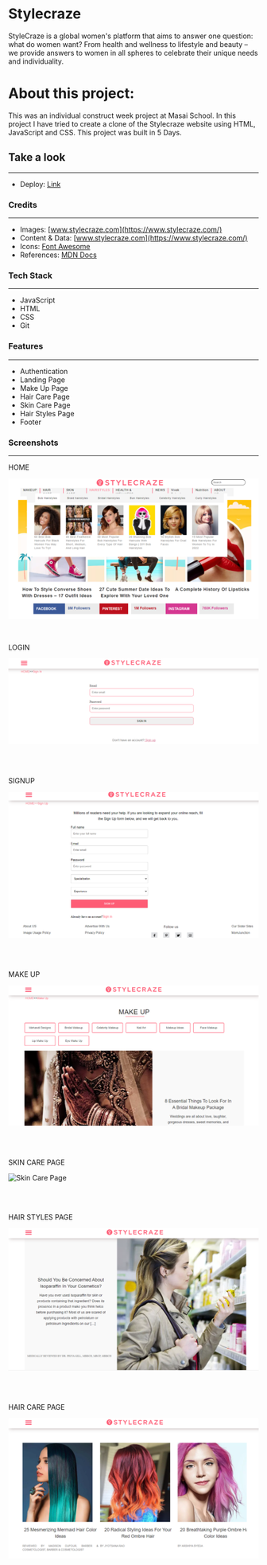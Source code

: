 # Stylecraze
StyleCraze is a global women's platform that aims to answer one question: what do women want? From health and wellness to lifestyle and beauty – we provide answers to women in all spheres to celebrate their unique needs and individuality. 



# About this project:

<p>
This was an individual construct week project at Masai School.
In this project I have tried to create a clone of the Stylecraze website using HTML, JavaScript and CSS.
This project was built in 5 Days. 
</p>

## Take a look

---

- Deploy: [Link](https://stunning-kashata-f9a0b3.netlify.app/index.html)

### Credits

---

- Images: [www.stylecraze.com](https://www.stylecraze.com/)
- Content & Data: [www.stylecraze.com](https://www.stylecraze.com/)
- Icons: [Font Awesome](https://fontawesome.com/)
- References: [MDN Docs](https://developer.mozilla.org/en-US/)


### Tech Stack

---

- JavaScript
- HTML
- CSS
- Git

### Features

---

- Authentication
- Landing Page 
- Make Up Page
- Hair Care Page
- Skin Care Page
- Hair Styles Page
- Footer


### Screenshots

---

HOME

![Home](https://raw.githubusercontent.com/VivBelwal/Stylecraze/main/Individual%20Project%201/Images/Home.png)

<br/>

LOGIN

![Login](https://raw.githubusercontent.com/VivBelwal/Stylecraze/main/Individual%20Project%201/Images/Login.png)

<br/>
<br/>

SIGNUP

![Signup](https://raw.githubusercontent.com/VivBelwal/Stylecraze/main/Individual%20Project%201/Images/Signup.png)

<br/>
<br/>

MAKE UP

![Make Up Page](https://raw.githubusercontent.com/VivBelwal/Stylecraze/main/Individual%20Project%201/Images/makeup-1.png)

<br/>
<br/>

SKIN CARE PAGE

![Skin Care Page]()

<br/>
<br/>

HAIR STYLES PAGE

![Hair Styles Page](https://raw.githubusercontent.com/VivBelwal/Stylecraze/main/Individual%20Project%201/Images/skincare.png)

<br/>
<br/>

HAIR CARE PAGE

![ Hair Care Page](https://raw.githubusercontent.com/VivBelwal/Stylecraze/main/Individual%20Project%201/Images/hair-care.png)

<br/>
<br/>


